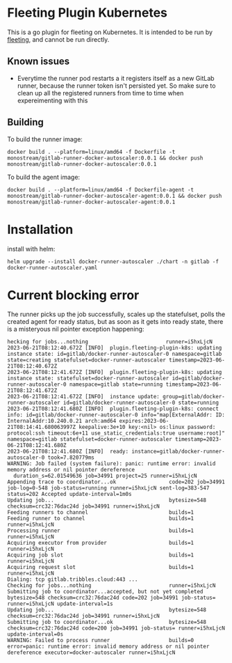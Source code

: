 # Fleeting Plugin Kubernetes

This is a go plugin for fleeting on Kubernetes. It is intended to be run by
[fleeting](https://gitlab.com/gitlab-org/fleeting/fleeting), and cannot be run directly.

## Known issues

- Everytime the runner pod restarts a it registers itself as a new GitLab runner, because the runner token isn't persisted yet. So make sure to clean up all the registered runners from time to time when expereimenting with this

## Building

To build the runner image:

```shell
docker build . --platform=linux/amd64 -f Dockerfile -t monostream/gitlab-runner-docker-autoscaler:0.0.1 && docker push monostream/gitlab-runner-docker-autoscaler:0.0.1
```

To build the agent image:

```shell
docker build . --platform=linux/amd64 -f Dockerfile-agent -t monostream/gitlab-runner-docker-autoscaler-agent:0.0.1 && docker push monostream/gitlab-runner-docker-autoscaler-agent:0.0.1
```

# Installation

install with helm:

```shell
helm upgrade --install docker-runner-autoscaler ./chart -n gitlab -f docker-runner-autoscaler.yaml
```

# Current blocking error

The runner picks up the job successfully, scales up the statefulset, polls the created agent for ready status, but as soon as it gets into ready state, there is a misteryous nil pointer exception happening:

```shell
hecking for jobs...nothing                         runner=i5hxLjcN
2023-06-21T08:12:40.672Z [INFO]  plugin.fleeting-plugin-k8s: updating instance state: id=gitlab/docker-runner-autoscaler-0 namespace=gitlab state=creating statefulset=docker-runner-autoscaler timestamp=2023-06-21T08:12:40.672Z
2023-06-21T08:12:41.672Z [INFO]  plugin.fleeting-plugin-k8s: updating instance state: statefulset=docker-runner-autoscaler id=gitlab/docker-runner-autoscaler-0 namespace=gitlab state=running timestamp=2023-06-21T08:12:41.672Z
2023-06-21T08:12:41.672Z [INFO]  instance update: group=gitlab/docker-runner-autoscaler id=gitlab/docker-runner-autoscaler-0 state=running
2023-06-21T08:12:41.680Z [INFO]  plugin.fleeting-plugin-k8s: connect info: id=gitlab/docker-runner-autoscaler-0 info="map[ExternalAddr: ID: InternalAddr:10.240.0.21 arch:amd64 expires:2023-06-21T08:14:41.680063997Z keepalive:3e+10 key:<nil> os:linux password: protocol:ssh timeout:6e+11 use_static_credentials:true username:root]" namespace=gitlab statefulset=docker-runner-autoscaler timestamp=2023-06-21T08:12:41.680Z
2023-06-21T08:12:41.680Z [INFO]  ready: instance=gitlab/docker-runner-autoscaler-0 took=7.820779ms
WARNING: Job failed (system failure): panic: runtime error: invalid memory address or nil pointer dereference
  duration_s=62.01549636 job=34991 project=25 runner=i5hxLjcN
Appending trace to coordinator...ok                 code=202 job=34991 job-log=0-548 job-status=running runner=i5hxLjcN sent-log=383-547 status=202 Accepted update-interval=1m0s
Updating job...                                     bytesize=548 checksum=crc32:76dac24d job=34991 runner=i5hxLjcN
Feeding runners to channel                          builds=1
Feeding runner to channel                           builds=1 runner=i5hxLjcN
Processing runner                                   builds=1 runner=i5hxLjcN
Acquiring executor from provider                    builds=1 runner=i5hxLjcN
Acquiring job slot                                  builds=1 runner=i5hxLjcN
Acquiring request slot                              builds=1 runner=i5hxLjcN
Dialing: tcp gitlab.tribbles.cloud:443 ...         
Checking for jobs...nothing                         runner=i5hxLjcN
Submitting job to coordinator...accepted, but not yet completed  bytesize=548 checksum=crc32:76dac24d code=202 job=34991 job-status= runner=i5hxLjcN update-interval=1s
Updating job...                                     bytesize=548 checksum=crc32:76dac24d job=34991 runner=i5hxLjcN
Submitting job to coordinator...ok                  bytesize=548 checksum=crc32:76dac24d code=200 job=34991 job-status= runner=i5hxLjcN update-interval=0s
WARNING: Failed to process runner                   builds=0 error=panic: runtime error: invalid memory address or nil pointer dereference executor=docker-autoscaler runner=i5hxLjcN
```